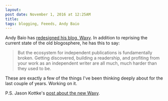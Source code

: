 ```yaml
---
layout:
post date: November 1, 2016 at 12:25AM
title:
tags: blogging, Feeeds, Andy Baio
---
```


Andy Baio has [redesigned his blog, Waxy](http://waxy.org/2016/11/redesigning-waxy-2016-edition/). In addition to reprising the current state of the old blogosphere, he has this to say:

> But the ecosystem for independent publications is fundamentally broken. Getting discovered, building a readership, and profiting from your work as an independent writer are all much, much harder than they used to be.

These are exactly a few of the things I've been thinking deeply about for the last couple of years. Working on it.

P.S. Jason Kottke's [post about the new Waxy](http://kottke.org/16/11/a-redesigned-waxyorg-and-the-freedom-of-indie-blogs).
